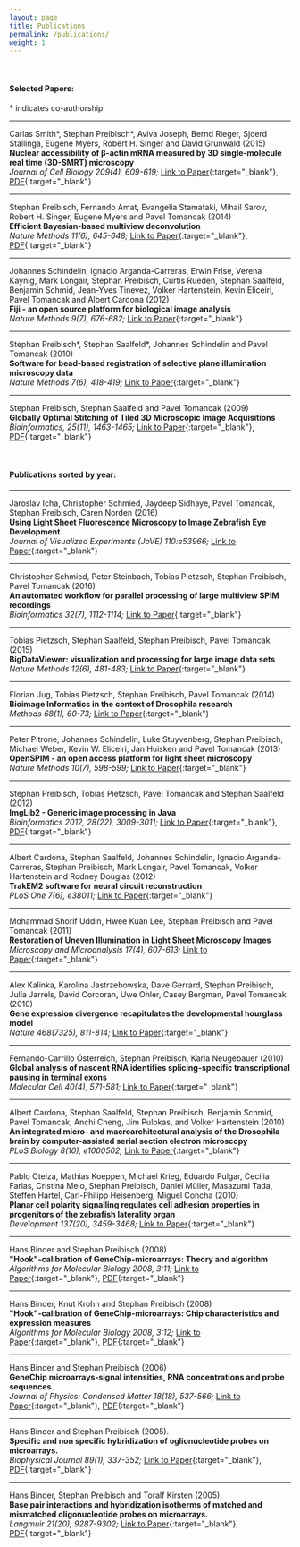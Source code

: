 ```yaml
---
layout: page
title: Publications
permalink: /publications/
weight: 1
---
```


<div class="lab-updates extendfull extendright extendleft">
<br/>
<h4 class="page-heading">Selected Papers:</h4>
&#42; indicates co-authorship
<div markdown="1">

<!-- SELECTED PUBLICATIONS GO HERE -->

<hr/> <!--line separator-->

Carlas Smith&#42;, Stephan Preibisch&#42;, Aviva Joseph, Bernd Rieger, Sjoerd Stallinga, Eugene Myers, Robert H. Singer and David Grunwald (2015) 
**Nuclear accessibility of β-actin mRNA measured by 3D single-molecule real time (3D-SMRT) microscopy**  
*Journal of Cell Biology 209(4), 609-619;*
[Link to Paper](http://jcb.rupress.org/content/209/4/609){:target="_blank"},
[PDF](http://jcb.rupress.org/content/209/4/609.full.pdf){:target="_blank"}

<hr/> <!--line separator-->

Stephan Preibisch, Fernando Amat, Evangelia Stamataki, Mihail Sarov, Robert H. Singer, Eugene Myers and Pavel Tomancak (2014)  
**Efficient Bayesian-based multiview deconvolution**   
*Nature Methods 11(6), 645-648;*
[Link to Paper](http://www.nature.com/nmeth/journal/vaop/ncurrent/full/nmeth.2929.html){:target="_blank"},
[PDF](http://www.ncbi.nlm.nih.gov/pmc/articles/PMC4153441){:target="_blank"}

<hr/> <!--line separator-->

Johannes Schindelin, Ignacio Arganda-Carreras, Erwin Frise, Verena Kaynig, Mark Longair, Stephan Preibisch, Curtis Rueden, Stephan Saalfeld, Benjamin Schmid, Jean-Yves Tinevez, Volker Hartenstein, Kevin Eliceiri, Pavel Tomancak and Albert Cardona (2012)  
**Fiji - an open source platform for biological image analysis**  
*Nature Methods 9(7), 676-682;*
[Link to Paper](http://www.nature.com/nmeth/journal/v9/n7/full/nmeth.2019.html){:target="_blank"}

<hr/> <!--line separator-->

Stephan Preibisch&#42;, Stephan Saalfeld&#42;, Johannes Schindelin and Pavel Tomancak (2010)  
**Software for bead-based registration of selective plane illumination microscopy data**  
*Nature Methods 7(6), 418-419;*
[Link to Paper](http://www.nature.com/nmeth/journal/v7/n6/full/nmeth0610-418.html){:target="_blank"}

<hr/> <!--line separator-->

Stephan Preibisch, Stephan Saalfeld and Pavel Tomancak (2009)  
**Globally Optimal Stitching of Tiled 3D Microscopic Image Acquisitions**  
*Bioinformatics, 25(11), 1463-1465;*
[Link to Paper](http://bioinformatics.oxfordjournals.org/content/25/11/1463.abstract){:target="_blank"},
[PDF](http://bioinformatics.oxfordjournals.org/content/early/2009/04/03/bioinformatics.btp184.full.pdf){:target="_blank"}

</div>
<br/>
</div>

<h4 class="page-heading">Publications sorted by year:</h4>

<!-- ALL OTHER PAPERS (NOT "SELECTED PUBLICATIONS") -->
<hr/> <!--line separator-->

Jaroslav Icha, Christopher Schmied, Jaydeep Sidhaye, Pavel Tomancak, Stephan Preibisch, Caren Norden (2016)  
**Using Light Sheet Fluorescence Microscopy to Image Zebrafish Eye Development**  
*Journal of Visualized Experiments (JoVE) 110:e53966;*
[Link to Paper](http://www.jove.com/video/53966/using-light-sheet-fluorescence-microscopy-to-image-zebrafish-eye){:target="_blank"}

<hr/> <!--line separator-->

Christopher Schmied, Peter Steinbach, Tobias Pietzsch, Stephan Preibisch, Pavel Tomancak (2016)  
**An automated workflow for parallel processing of large multiview SPIM recordings**  
*Bioinformatics 32(7), 1112-1114;*
[Link to Paper](http://bioinformatics.oxfordjournals.org/content/32/7/1112){:target="_blank"}

<hr/> <!--line separator-->

Tobias Pietzsch, Stephan Saalfeld, Stephan Preibisch, Pavel Tomancak (2015)  
**BigDataViewer: visualization and processing for large image data sets**  
*Nature Methods 12(6), 481-483;*
[Link to Paper](http://www.nature.com/nmeth/journal/v12/n6/full/nmeth.3392.html){:target="_blank"}

<hr/> <!--line separator-->

Florian Jug, Tobias Pietzsch, Stephan Preibisch, Pavel Tomancak (2014)  
**Bioimage Informatics in the context of Drosophila research**  
*Methods 68(1), 60-73;*
[Link to Paper](http://www.sciencedirect.com/science/article/pii/S1046202314001480){:target="_blank"}

<hr/> <!--line separator-->

Peter Pitrone, Johannes Schindelin, Luke Stuyvenberg, Stephan Preibisch, Michael Weber, Kevin W. Eliceiri, Jan Huisken and Pavel Tomancak (2013)  
**OpenSPIM - an open access platform for light sheet microscopy**  
*Nature Methods 10(7), 598-599;*
[Link to Paper](http://www.nature.com/nmeth/journal/vaop/ncurrent/full/nmeth.2507.html){:target="_blank"}

<hr/> <!--line separator-->

Stephan Preibisch, Tobias Pietzsch, Pavel Tomancak and Stephan Saalfeld (2012)  
**ImgLib2 - Generic image processing in Java**  
*Bioinformatics 2012, 28(22), 3009-3011;*
[Link to Paper](http://bioinformatics.oxfordjournals.org/content/28/22/3009.long){:target="_blank"},
[PDF](http://bioinformatics.oxfordjournals.org/content/28/22/3009.full.pdf){:target="_blank"}

<hr/> <!--line separator-->

Albert Cardona, Stephan Saalfeld, Johannes Schindelin, Ignacio Arganda-Carreras, Stephan Preibisch, Mark Longair, Pavel Tomancak, Volker Hartenstein and Rodney Douglas (2012)  
**TrakEM2 software for neural circuit reconstruction**  
*PLoS One 7(6), e38011;*
[Link to Paper](http://www.plosone.org/article/info%3Adoi%2F10.1371%2Fjournal.pone.0038011){:target="_blank"}

<hr/> <!--line separator-->

Mohammad Shorif Uddin, Hwee Kuan Lee, Stephan Preibisch and Pavel Tomancak (2011)  
**Restoration of Uneven Illumination in Light Sheet Microscopy Images**  
*Microscopy and Microanalysis 17(4), 607-613;*
[Link to Paper](http://journals.cambridge.org/action/displayAbstract?fromPage=online&aid=8332640){:target="_blank"}

<hr/> <!--line separator-->

Alex Kalinka, Karolina Jastrzebowska, Dave Gerrard, Stephan Preibisch, Julia Jarrels, David Corcoran, Uwe Ohler, Casey Bergman, Pavel Tomancak (2010)  
**Gene expression divergence recapitulates the developmental hourglass model**  
*Nature 468(7325), 811-814;*
[Link to Paper](http://www.nature.com/nature/journal/v468/n7325/pdf/nature09634.pdf){:target="_blank"}

<hr/> <!--line separator-->

Fernando-Carrillo Österreich, Stephan Preibisch, Karla Neugebauer (2010)  
**Global analysis of nascent RNA identifies splicing-specific transcriptional pausing in terminal exons**  
*Molecular Cell 40(4), 571-581;*
[Link to Paper](http://www.cell.com/molecular-cell/abstract/S1097-2765%2810%2900842-7){:target="_blank"}

<hr/> <!--line separator-->

Albert Cardona, Stephan Saalfeld, Stephan Preibisch, Benjamin Schmid, Pavel Tomancak, Anchi Cheng, Jim Pulokas, and Volker Hartenstein (2010)  
**An integrated micro- and macroarchitectural analysis of the Drosophila brain by computer-assisted serial section electron microscopy**  
*PLoS Biology 8(10), e1000502;*
[Link to Paper](http://journals.plos.org/plosbiology/article?id=10.1371/journal.pbio.1000502){:target="_blank"}

<hr/> <!--line separator-->

Pablo Oteiza, Mathias Koeppen, Michael Krieg, Eduardo Pulgar, Cecilia Farias, Cristina Melo, Stephan Preibisch, Daniel Müller, Masazumi Tada, Steffen Hartel, Carl-Philipp Heisenberg, Miguel Concha (2010)  
**Planar cell polarity signalling regulates cell adhesion properties in progenitors of the zebrafish laterality organ**  
*Development 137(20), 3459-3468;*
[Link to Paper](http://dev.biologists.org/content/137/20/3459.long){:target="_blank"}

<hr/> <!--line separator-->

Hans Binder and Stephan Preibisch (2008)     
**"Hook"-calibration of GeneChip-microarrays: Theory and algorithm**  
*Algorithms for Molecular Biology 2008, 3:11;*
[Link to Paper](http://almob.biomedcentral.com/articles/10.1186/1748-7188-3-12){:target="_blank"}, 
[PDF](http://download.springer.com/static/pdf/937/art%253A10.1186%252F1748-7188-3-12.pdf?originUrl=http%3A%2F%2Falmob.biomedcentral.com%2Farticle%2F10.1186%2F1748-7188-3-12&token2=exp=1454501761~acl=%2Fstatic%2Fpdf%2F937%2Fart%25253A10.1186%25252F1748-7188-3-12.pdf*~hmac=ce355d927d16a21a669d9d7840f030ce0e1def1f5920702ee47f8e712ca621fc){:target="_blank"}

<hr/> <!--line separator-->

Hans Binder, Knut Krohn and Stephan Preibisch (2008)  
**"Hook"-calibration of GeneChip-microarrays: Chip characteristics and expression measures**   
*Algorithms for Molecular Biology 2008, 3:12;*
[Link to Paper](http://almob.biomedcentral.com/articles/10.1186/1748-7188-3-11){:target="_blank"}, 
[PDF](http://download.springer.com/static/pdf/936/art%253A10.1186%252F1748-7188-3-11.pdf?originUrl=http%3A%2F%2Falmob.biomedcentral.com%2Farticle%2F10.1186%2F1748-7188-3-11&token2=exp=1454501727~acl=%2Fstatic%2Fpdf%2F936%2Fart%25253A10.1186%25252F1748-7188-3-11.pdf*~hmac=9bdacdddad0aadb3ec43e7f00702a87e68c148cc7d783b0c9d0ce41b6a2a1ee4){:target="_blank"}

<hr/> <!--line separator-->

Hans Binder and Stephan Preibisch (2006)  
**GeneChip microarrays-signal intensities, RNA concentrations and probe sequences.**  
*Journal of Physics: Condensed Matter 18(18), 537-566;*
[Link to Paper](http://iopscience.iop.org/article/10.1088/0953-8984/18/18/S04/meta;jsessionid=41B33BA35E060256533A5AEEBD17E2CC.c1.iopscience.cld.iop.org){:target="_blank"}, 
[PDF](http://fly.mpi-cbg.de/~preibisch/pubs/genechip.pdf){:target="_blank"}

<hr/> <!--line separator-->

Hans Binder and Stephan Preibisch (2005).  
**Specific and non specific hybridization of oglionucleotide probes on microarrays.**  
*Biophysical Journal 89(1), 337-352;*
[Link to Paper](http://www.cell.com/biophysj/abstract/S0006-3495(05)72684-9){:target="_blank"}, 
[PDF](http://fly.mpi-cbg.de/~preibisch/pubs/specific.pdf){:target="_blank"}

<hr/> <!--line separator-->


Hans Binder, Stephan Preibisch and Toralf Kirsten (2005).  
**Base pair interactions and hybridization isotherms of matched and mismatched  oligonucleotide probes on microarrays.**  
*Langmuir 21(20), 9287-9302;*
[Link to Paper](http://pubs.acs.org/doi/abs/10.1021/la051231s){:target="_blank"}, 
[PDF](http://fly.mpi-cbg.de/~preibisch/pubs/base_pair.pdf){:target="_blank"}



